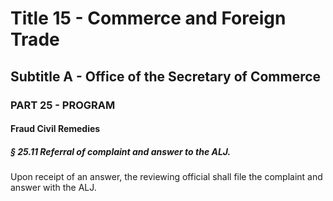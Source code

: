 
# Title 15 - Commerce and Foreign Trade
## Subtitle A - Office of the Secretary of Commerce
### PART 25 - PROGRAM
#### Fraud Civil Remedies
##### § 25.11 Referral of complaint and answer to the ALJ.

Upon receipt of an answer, the reviewing official shall file the complaint and answer with the ALJ.
